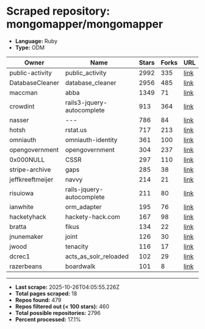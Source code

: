 # Scraped repository: mongomapper/mongomapper
* **Language:** Ruby
* **Type:** ODM

| Owner | Name | Stars | Forks | URL |
|---|---|---|---|---|
| public-activity | public_activity | 2992 | 335 | [link](https://github.com/public-activity/public_activity) |
| DatabaseCleaner | database_cleaner | 2956 | 485 | [link](https://github.com/DatabaseCleaner/database_cleaner) |
| maccman | abba | 1349 | 71 | [link](https://github.com/maccman/abba) |
| crowdint | rails3-jquery-autocomplete | 913 | 364 | [link](https://github.com/crowdint/rails3-jquery-autocomplete) |
| nasser | --- | 786 | 84 | [link](https://github.com/nasser/---) |
| hotsh | rstat.us | 717 | 213 | [link](https://github.com/hotsh/rstat.us) |
| omniauth | omniauth-identity | 361 | 100 | [link](https://github.com/omniauth/omniauth-identity) |
| opengovernment | opengovernment | 304 | 237 | [link](https://github.com/opengovernment/opengovernment) |
| 0x000NULL | CSSR | 297 | 110 | [link](https://github.com/0x000NULL/CSSR) |
| stripe-archive | gaps | 285 | 38 | [link](https://github.com/stripe-archive/gaps) |
| jeffkreeftmeijer | navvy | 214 | 21 | [link](https://github.com/jeffkreeftmeijer/navvy) |
| risuiowa | rails-jquery-autocomplete | 211 | 80 | [link](https://github.com/risuiowa/rails-jquery-autocomplete) |
| ianwhite | orm_adapter | 195 | 76 | [link](https://github.com/ianwhite/orm_adapter) |
| hacketyhack | hackety-hack.com | 167 | 98 | [link](https://github.com/hacketyhack/hackety-hack.com) |
| bratta | fikus | 134 | 22 | [link](https://github.com/bratta/fikus) |
| jnunemaker | joint | 126 | 30 | [link](https://github.com/jnunemaker/joint) |
| jwood | tenacity | 116 | 17 | [link](https://github.com/jwood/tenacity) |
| dcrec1 | acts_as_solr_reloaded | 102 | 29 | [link](https://github.com/dcrec1/acts_as_solr_reloaded) |
| razerbeans | boardwalk | 101 | 8 | [link](https://github.com/razerbeans/boardwalk) |

---
* **Last scrape:** 2025-10-26T04:05:55.226Z
* **Total pages scraped:** 18
* **Repos found:** 479
* **Repos filtered out (< 100 stars):** 460
* **Total possible repositories:** 2796
* **Percent processed:** 17.1%

